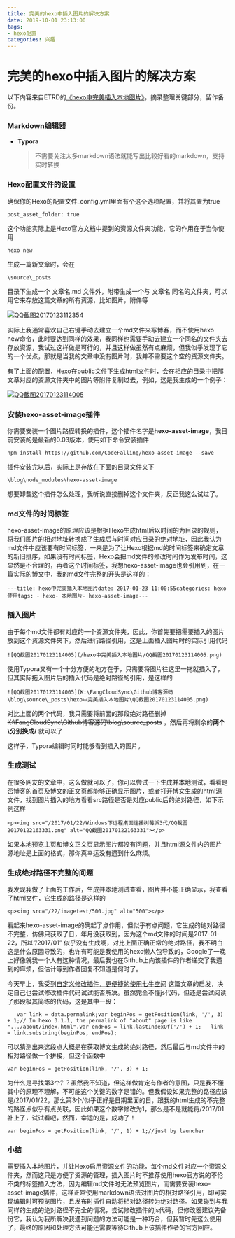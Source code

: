 ```yaml
---
title: 完美的hexo中插入图片的解决方案
date: 2019-10-01 23:13:00
tags:
- hexo配置
categories: 兴趣
---
```


# 完美的hexo中插入图片的解决方案

以下内容来自ETRD的[《hexo中完美插入本地图片》]([http://etrd.org/2017/01/23/hexo%E4%B8%AD%E5%AE%8C%E7%BE%8E%E6%8F%92%E5%85%A5%E6%9C%AC%E5%9C%B0%E5%9B%BE%E7%89%87/](http://etrd.org/2017/01/23/hexo中完美插入本地图片/))，摘录整理关键部分，留作备份。

### Markdown编辑器

  * **Typora**

    > 不需要关注太多markdown语法就能写出比较好看的markdown，支持实时转换

### Hexo配置文件的设置

 确保你的Hexo的配置文件_config.yml里面有个这个选项配置，并将其置为true

```
post_asset_folder: true
```

 这个功能实际上是Hexo官方文档中提到的资源文件夹功能，它的作用在于当你使用

```
hexo new
```

生成一篇新文章时，会在

```
\source\_posts
```

目录下生成一个 文章名.md 文件外，附带生成一个与 文章名 同名的文件夹，可以用它来存放这篇文章的所有资源，比如图片，附件等

[![QQ截图20170123112354](http://etrd.org/2017/01/23/hexo%E4%B8%AD%E5%AE%8C%E7%BE%8E%E6%8F%92%E5%85%A5%E6%9C%AC%E5%9C%B0%E5%9B%BE%E7%89%87/QQ%E6%88%AA%E5%9B%BE20170123112354.png)](http://etrd.org/2017/01/23/hexo中完美插入本地图片/QQ截图20170123112354.png)

实际上我通常喜欢自己右键手动去建立一个md文件来写博客，而不使用hexo new命令，此时要达到同样的效果，我同样也需要手动去建立一个同名的文件夹去存放资源，我试过这样做是可行的，并且这样做虽然有点麻烦，但我似乎发现了它的一个优点，那就是当我的文章中没有图片时，我并不需要这个空的资源文件夹。

有了上面的配置，Hexo在public文件下生成html文件时，会在相应的目录中把那文章对应的资源文件夹中的图片等附件复制过去，例如，这是我生成的一个例子：

[![QQ截图20170123114005](http://etrd.org/2017/01/23/hexo%E4%B8%AD%E5%AE%8C%E7%BE%8E%E6%8F%92%E5%85%A5%E6%9C%AC%E5%9C%B0%E5%9B%BE%E7%89%87/QQ%E6%88%AA%E5%9B%BE20170123114005.png)](http://etrd.org/2017/01/23/hexo中完美插入本地图片/QQ截图20170123114005.png)

### 安装hexo-asset-image插件

你需要安装一个图片路径转换的插件，这个插件名字是**hexo-asset-image**，我目前安装的是最新的0.03版本，使用如下命令安装插件

```
npm install https://github.com/CodeFalling/hexo-asset-image --save
```

插件安装完以后，实际上是存放在下面的目录文件夹下

```
\blog\node_modules\hexo-asset-image
```

想要卸载这个插件怎么处理，我听说直接删掉这个文件夹，反正我这么试过了。

### md文件的时间标签

hexo-asset-image的原理应该是根据Hexo生成html后以时间的为目录的规则，将我们图片的相对地址转换成了生成后与时间对应目录的绝对地址，因此我认为md文件中应该要有时间标签，一来是为了让Hexo根据md的时间标签来确定文章的新旧排序，如果没有时间标签，Hexo会把md文件的修改时间作为发布时间，这显然是不合理的，再者这个时间标签，我想hexo-asset-image也会引用到，在一篇实际的博文中，我的md文件完整的开头是这样的：

```
---title: hexo中完美插入本地图片date: 2017-01-23 11:00:55categories: hexo使用tags: - hexo- 本地图片- hexo-asset-image---
```

### 插入图片

由于每个md文件都有对应的一个资源文件夹，因此，你首先要把需要插入的图片放到这个资源文件夹下，然后进行路径引用，这是上面插入图片时的实际引用代码

```
![QQ截图20170123114005](/hexo中完美插入本地图片/QQ截图20170123114005.png)
```

使用Typora又有一个十分方便的地方在于，只需要将图片往这里一拖就插入了，但其实际拖入图片后的插入代码是绝对路径的引用，是这样的

```
![QQ截图20170123114005](K:\FangCloudSync\Github博客源码\blog\source\_posts\hexo中完美插入本地图片\QQ截图20170123114005.png)
```

对比上面的两个代码，我只需要将前面的那段绝对路径删掉~~K:\FangCloudSync\Github博客源码\blog\source_posts~~ ，然后再将剩余的**两个\分别换成/** 就可以了

这样子，Typora编辑时同时能够看到插入的图片。

### 生成测试

在很多网友的文章中，这么做就可以了，你可以尝试一下生成并本地测试，看看是否博客的首页及博文的正文页都能够正确显示图片，或者打开博文生成的html源文件，找到图片插入的地方看看src路径是否是对应public后的绝对路径，如下示例这样

```
<p><img src="/2017/01/22/Windows下远程桌面连接树莓派3代/QQ截图20170122163331.png" alt="QQ截图20170122163331"></p>
```

如果本地预览主页和博文正文页显示图片都没有问题，并且html源文件内的图片源地址是上面的格式，那你真幸运没有遇到什么麻烦。

### 生成绝对路径不完整的问题

我发现我做了上面的工作后，生成并本地测试查看，图片并不能正确显示，我查看了html文件，它生成的路径是这样的

```
<p><img src="/22/imagetest/500.jpg" alt="500"></p>
```

看起来hexo-asset-image的确起了点作用，但似乎有点问题，它生成的绝对路径不完整，仿佛只获取了日，年月没获取到，因为这个md文件的时间是2017-01-22，所以”/2017/01” 似乎没有生成啊，对比上面正确正常的绝对路径，我不明白这是什么原因导致的，也许有可能是我使用的hexo懒人包导致的，Google了一晚上好像就我一个人有这种情况，最后我也在Github上向该插件的作者递交了我遇到的麻烦，但估计等到作者回复不知道是何时了。

今天早上，我受到[自定义修改插件，更便捷的使用七牛空间](http://error408.com/2016/08/02/Hexo七牛图床使用/) 这篇文章的启发，决定自己也尝试修改插件代码试试能否解决。虽然完全不懂js代码，但还是尝试阅读了那段极其简练的代码，这是其中一段：

```
   var link = data.permalink;var beginPos = getPosition(link, '/', 3) + 1;// In hexo 3.1.1, the permalink of "about" page is like ".../about/index.html".var endPos = link.lastIndexOf('/') + 1;   link = link.substring(beginPos, endPos);
```

可以猜测出来这段点大概是在获取博文生成的绝对路径，然后最后与md文件中的相对路径做一个拼接，但这个函数中

```
var beginPos = getPosition(link, '/', 3) + 1;
```

为什么是寻找第3个’/‘？虽然我不知道，但这样做肯定有作者的意图，只是我不懂其中的原理不理解，不可能这个关键的数字是错的。但我假设如果完整的路径应该是/2017/01/22，那么第3个/似乎正好是日期里面的日，跟我的html生成的不完整的路径点似乎有点关联，因此如果这个数字修改为1，那么是不是就能将/2017/01补上了，试试看吧，然而，幸运的是，成功了！

```
var beginPos = getPosition(link, '/', 1) + 1;//just by launcher
```

### 小结

需要插入本地图片，并让Hexo启用资源文件的功能，每个md文件对应一个资源文件夹，然而这只是方便了资源的管理，插入图片时不推荐使用hexo官方说的不伦不类的标签插入方法，因为编辑md文件时无法预览图片，而需要安装hexo-asset-image插件，这样正常使用markdown语法对图片的相对路径引用，即可实现编辑时可预览图片，且发布时插件自动将相对路径转为绝对路径。如果碰到与我同样的生成的绝对路径不完全的情况，尝试修改插件的js代码，但修改器建议先备份它，我认为我所解决我遇到问题的方法可能是一种巧合，但我暂时先这么使用了，最终的原因和处理方法可能还需要等待Github上该插件作者的官方回应。